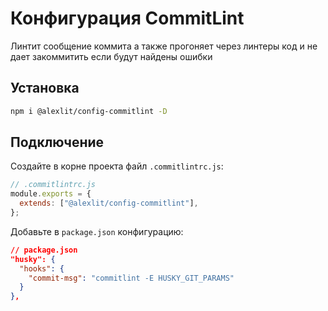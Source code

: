 # Конфигурация CommitLint

Линтит сообщение коммита а также прогоняет через линтеры код и не дает
закоммитить если будут найдены ошибки

## Установка

```sh
npm i @alexlit/config-commitlint -D
```

## Подключение

Создайте в корне проекта файл `.commitlintrc.js`:

```js
// .commitlintrc.js
module.exports = {
  extends: ["@alexlit/config-commitlint"],
};
```

Добавьте в `package.json` конфигурацию:

```json
// package.json
"husky": {
  "hooks": {
    "commit-msg": "commitlint -E HUSKY_GIT_PARAMS"
  }
},
```
